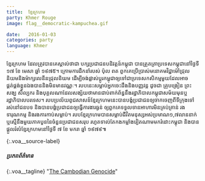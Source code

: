 ```yaml
---
title:  ខ្មែរក្រហម
party: Khmer Rouge
image: flag__democratic-kampuchea.gif

date:   2016-01-03
categories: party
language: Khmer
---
```




ខ្មែរក្រហម ដែល​​ត្រូវ​បាន​គេ​ស្គាល់​ថាជា​ បក្ស​ប្រជាជន​បដិវត្តន៍​កម្ពុជា បាន​ត្រួតត្រា​ប្រទេស​កម្ពុជា​នៅ​ថ្ងៃ​ទី ​១៧ ខែ​ មេសា ឆ្នាំ ១៩៧៥។ ក្រោម​ការដឹកនាំ​របស់​ ប៉ុល ពត ពួកគេ​ប្រើប្រាស់​មនោគមវិជ្ជា​ម៉ៅជ្រុលនិយម​និង​​ម៉ាក្សលេនីនជ្រុលនិយម ដើម្បី​ចង់​ផ្លាស់ប្ដូរ​កម្ពុជា​ឲ្យ​ទៅ​ជា​ប្រទេស​កសិកម្ម​មួយ​ដែល​អាច​ផ្គត់ផ្គង់​ខ្លួន​ឯង​បាន​និង​មិន​មាន​វណ្ណៈ។
របប​នេះ​សម្លាប់​​អ្នក​ចេះដឹង​និងបញ្ញវន្ត ដូចជា គ្រូបង្រៀន ព្រះសង្ឃ សិល្បករ និង​បុគ្គល​ណា​​ដែល​សង្ស័យ​ថា​មាន​ជា​ប់​ពាក់ព័ន្ធ​នឹង​រដ្ឋាភិបាល​កម្ពុជា​​សម័យ​មុន​ឬ​រដ្ឋាភិបាល​បរទេស។ របប​ប្រល័យពូជសាសន៍​ខ្មែរ​ក្រហម​នេះ​បាន​បង្ខំ​ប្រជាជន​ឲ្យ​ចាកចេញ​ពី​ទីក្រុង​ទៅ​រស់នៅ​ជនបទ និង​បាន​បង្ខំ​​ប្រជាជនឲ្យធ្វើ​ការ​ងារ​ធ្ងន់ ឲ្យ​ពួកគេទទួល​ទាន​អាហារ​មិន​គ្រប់គ្រាន់ រង​ទារុណកម្ម និង​រងការកាប់​សម្លាប់។ របបខ្មែរ​ក្រហម​បាន​សម្លាប់​ជីវិត​មនុស្ស​អស់​ប្រមាណ១,៧លាន​នាក់ ឬ​ស្មើ​នឹង​មួយ​ភាគ​បួន​នៃ​ចំនួន​ប្រជាជន​សរុប រហូត​ទាល់​តែ​កងកម្លាំង​វៀតណាម​មក​រំដោះ​កម្ពុជា និង​បាន​ផ្តួលរំលំ​ខ្មែរ​ក្រហម​នៅ​ថ្ងៃ​ទី ​៧ ខែ ​មករា ឆ្នាំ ១៩៧៩៕





{:.voa__source-label}
##### ប្រភពព័ត៌មាន #####

{:.voa__tagline}
"[The Cambodian Genocide](http://endgenocide.org/learn/past-genocides/the-cambodian-genocide/)"



